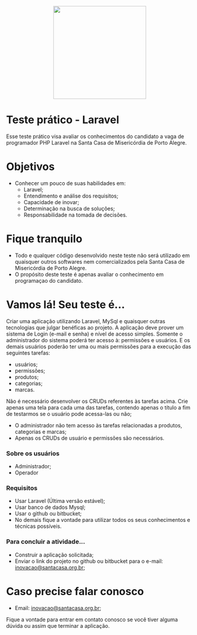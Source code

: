 <p align="center"><img src="https://santacasa.org.br/svg/logo.svg" width="250"></p>


# Teste prático - Laravel

Esse teste prático visa avaliar os conhecimentos do candidato a vaga de programador PHP Laravel na Santa Casa de Misericórdia de Porto Alegre.

# Objetivos
  - Conhecer um pouco de suas habilidades em:
    - Laravel;
    - Entendimento e análise dos requisitos;
    - Capacidade de inovar;
    - Determinação na busca de soluções;
    - Responsabilidade na tomada de decisões.

# Fique tranquilo
  - Todo e qualquer código desenvolvido neste teste não será utilizado em quaisquer outros softwares nem comercializados pela Santa Casa de Misericórdia de Porto Alegre.
  - O propósito deste teste é apenas avaliar o conhecimento em programaçao do candidato.

# Vamos lá! Seu teste é...
Criar uma aplicação utilizando Laravel, MySql e quaisquer outras tecnologias que julgar benéficas ao projeto.
A aplicação deve prover um sistema de Login (e-mail e senha) e nível de acesso simples.
Somente o administrador do sistema poderá ter acesso à: permissões e usuários. E os demais usuários poderão ter uma ou mais permissões para a execução das seguintes tarefas:

 - usuários;
 - permissões;
 - produtos;
 - categorias;
 - marcas.
	
Não é necessário desenvolver os CRUDs referentes às tarefas acima.
Crie apenas uma tela para cada uma das tarefas, contendo apenas o título a fim de testarmos se o usuário pode acessa-las ou não;
- O administrador não tem acesso às tarefas relacionadas a produtos, categorias e marcas;
- Apenas os CRUDs de usuário e permissões são necessários.

### Sobre os usuários
- Administrador;
- Operador

### Requisitos
- Usar Laravel (Última versão estável);
- Usar banco de dados Mysql;
- Usar o github ou bitbucket;
- No demais fique a vontade para utilizar todos os seus conhecimentos e técnicas possíveis.

### Para concluir a atividade...
- Construir a aplicação solicitada;
- Enviar o link do projeto no github ou bitbucket para o e-mail: inovacao@santacasa.org.br;

# Caso precise falar conosco
- Email: inovacao@santacasa.org.br;

Fique a vontade para entrar em contato conosco se você tiver alguma dúvida ou assim que terminar a aplicação.
